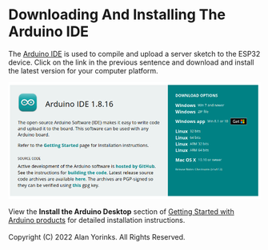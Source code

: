# Downloading And Installing The Arduino IDE

The [Arduino IDE](https://www.arduino.cc/en/software) is used to compile and upload 
a server sketch to the ESP32 device. Click on the link in the previous sentence and 
download and install
the latest version for your computer platform.

![](./images/arduino_ide.png)

View the **Install the Arduino Desktop** section of 
[Getting Started with Arduino products](https://www.arduino.cc/en/Guide) for detailed
installation instructions.
<br>
<br>
Copyright (C) 2022 Alan Yorinks. All Rights Reserved.
